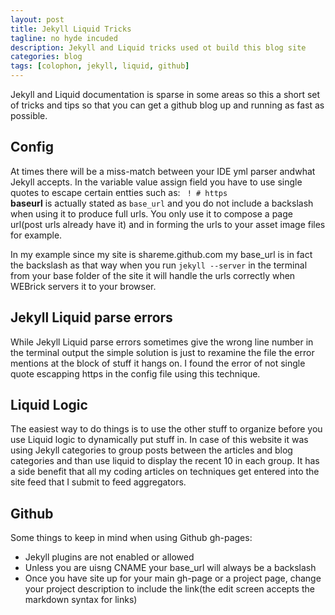 ```yaml
---
layout: post
title: Jekyll Liquid Tricks
tagline: no hyde incuded
description: Jekyll and Liquid tricks used ot build this blog site
categories: blog
tags: [colophon, jekyll, liquid, github]
---
```


Jekyll and Liquid documentation is sparse in some areas so this a short set of tricks and tips so that you 
can get a github blog up and running as fast as possible.

## Config

At times there will be a miss-match between your IDE yml parser andwhat Jekyll accepts. In the variable
value assign field you have to use single quotes to escape certain entties such as:
<code>
    !  # https
</code>
<b>baseurl</b> is actually stated as <code>base_url</code> and you do not include a backslash
when using it to produce full urls. You only use it to compose a page url(post urls already have it) and 
in forming the urls to your asset image files for example. 

In my example since my site is shareme.github.com my base_url is in fact the backslash as that way when you
run <code>jekyll --server</code> in the terminal from your base folder of the site it will handle the
urls correctly when WEBrick servers it to your browser.

## Jekyll Liquid parse errors

While Jekyll Liquid parse errors sometimes give the wrong line number in the terminal output the simple
solution is just to rexamine the file the error mentions at the block of stuff it hangs on. I found the 
error of not single quote escapping https in the config file using this technique.

## Liquid Logic

The easiest way to do things is to use the other stuff to organize before you use Liquid logic to
dynamically put stuff in. In case of this website it was using Jekyll categories to group posts between
the articles and blog categories and than use liquid to display the recent 10 in each group. It has a side benefit 
that all my coding articles on techniques get entered into the site feed that I submit to feed aggregators.

## Github

Some things to keep in mind when using Github gh-pages:
<ul>
     <li>Jekyll plugins are not enabled or allowed</li>
     <li>Unless you are uisng CNAME your base_url will always be a backslash</li>
     <li>Once you have site up for your main gh-page or a project page, change your project description to
     include the link(the edit screen accepts the  markdown syntax for links)</li>
</ul>







